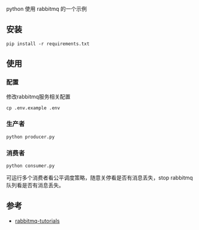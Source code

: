 python 使用 rabbitmq 的一个示例

## 安装
```shell
pip install -r requirements.txt
```

## 使用

### 配置
修改rabbitmq服务相关配置
```shell
cp .env.example .env
```

### 生产者
```
python producer.py
```

### 消费者
```
python consumer.py
```
可运行多个消费者看公平调度策略，随意关停看是否有消息丢失，stop rabbitmq 队列看是否有消息丢失。

## 参考
- [rabbitmq-tutorials](https://github.com/rabbitmq/rabbitmq-tutorials/tree/main/python)
